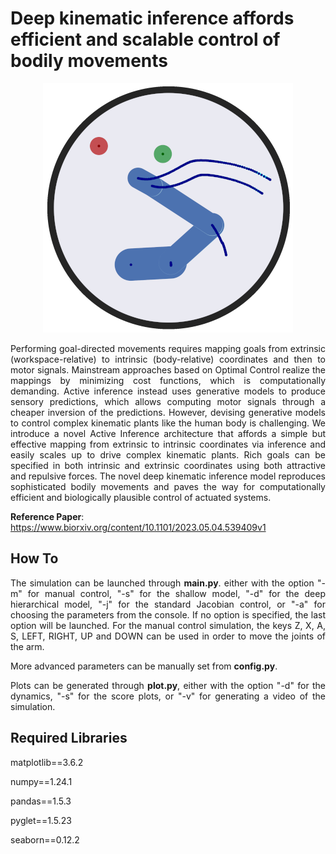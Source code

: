 # Deep kinematic inference affords efficient and scalable control of bodily movements

<p align="center">
  <img src="/reference/images/env.png">
</p>

<p align="justify">
Performing goal-directed movements requires mapping goals from extrinsic (workspace-relative) to intrinsic (body-relative) coordinates and then to motor signals. Mainstream approaches based on Optimal Control realize the mappings by minimizing cost functions, which is computationally demanding. Active inference instead uses generative models to produce sensory predictions, which allows computing motor signals through a cheaper inversion of the predictions. However, devising generative models to control complex kinematic plants like the human body is challenging. We introduce a novel Active Inference architecture that affords a simple but effective mapping from extrinsic to intrinsic coordinates via inference and easily scales up to drive complex kinematic plants. Rich goals can be specified in both intrinsic and extrinsic coordinates using both attractive and repulsive forces. The novel deep kinematic inference model reproduces sophisticated bodily movements and paves the way for computationally efficient and biologically plausible control of actuated systems.
</p>

**Reference Paper**: https://www.biorxiv.org/content/10.1101/2023.05.04.539409v1

## How To

<p align="justify">
The simulation can be launched through <b>main.py</b>. either with the option "-m" for manual control, "-s" for the shallow model, "-d" for the deep hierarchical model, "-j" for the standard Jacobian control, or "-a" for choosing the parameters from the console. If no option is specified, the last option will be launched. For the manual control simulation, the keys Z, X, A, S, LEFT, RIGHT, UP and DOWN can be used in order to move the joints of the arm.
</p>

More advanced parameters can be manually set from **config.py**.

<p align="justify">
Plots can be generated through <b>plot.py</b>, either with the option "-d" for the dynamics, "-s" for the score plots, or "-v" for generating a video of the simulation.
</p>

## Required Libraries

matplotlib==3.6.2

numpy==1.24.1

pandas==1.5.3

pyglet==1.5.23

seaborn==0.12.2
